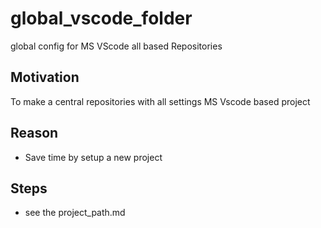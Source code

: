 # global_vscode_folder

global config for MS VScode all based Repositories

## Motivation
<!-- keep the format -->
To make a central repositories with all settings MS Vscode based project

## Reason
<!-- keep the format -->
- Save time by setup a new project

## Steps

- see the project_path.md



